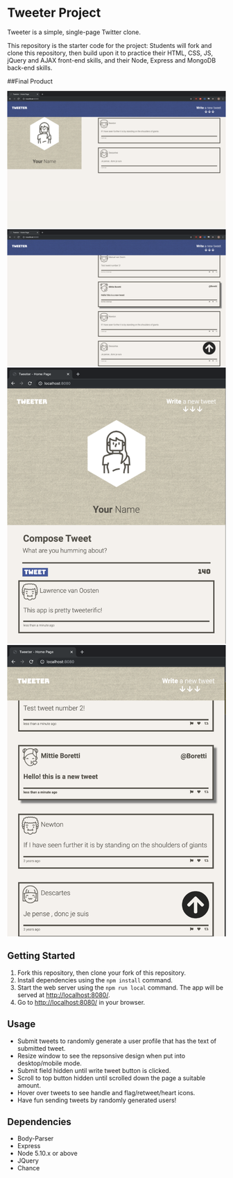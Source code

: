 # Tweeter Project

Tweeter is a simple, single-page Twitter clone.

This repository is the starter code for the project: Students will fork and clone this repository, then build upon it to practice their HTML, CSS, JS, jQuery and AJAX front-end skills, and their Node, Express and MongoDB back-end skills.



##Final Product

!["Initial desktop page with placeholder tweets (text area hidden)"](https://github.com/eliks93/tweeter/blob/master/docs/Screen%20Shot%202019-11-07%20at%205.25.49%20PM.png?raw=true)
!["Page with new tweets created and scroll up button"](https://raw.githubusercontent.com/eliks93/tweeter/master/docs/Screen%20Shot%202019-11-07%20at%205.26.57%20PM.png)
!["Page in mobile view"](https://github.com/eliks93/tweeter/blob/master/docs/Screen%20Shot%202019-11-07%20at%205.28.41%20PM.png?raw=true)
!["Mobile page showing scroll button"](https://github.com/eliks93/tweeter/blob/master/docs/Screen%20Shot%202019-11-07%20at%205.29.09%20PM.png?raw=true)


## Getting Started

1. Fork this repository, then clone your fork of this repository.
2. Install dependencies using the `npm install` command.
3. Start the web server using the `npm run local` command. The app will be served at <http://localhost:8080/>.
4. Go to <http://localhost:8080/> in your browser.

## Usage

- Submit tweets to randomly generate a user profile that has the text of submitted tweet.
- Resize window to see the repsonsive design when put into desktop/mobile mode.
- Submit field hidden until write tweet button is clicked.
- Scroll to top button hidden until scrolled down the page a suitable amount.
- Hover over tweets to see handle and flag/retweet/heart icons.
- Have fun sending tweets by randomly generated users!

## Dependencies
- Body-Parser
- Express
- Node 5.10.x or above
- JQuery
- Chance